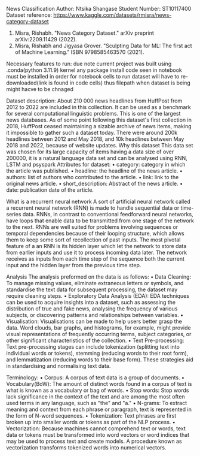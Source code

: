 News Classification
Author: Ntsika Shangase
Student Number: ST10117400
Dataset reference:
https://www.kaggle.com/datasets/rmisra/news-category-dataset
1. Misra, Rishabh. "News Category Dataset." arXiv preprint arXiv:2209.11429 (2022).
2. Misra, Rishabh and Jigyasa Grover. "Sculpting Data for ML: The first act of Machine Learning." ISBN 9798585463570 (2021).

Necessary features to run:
due note current project was built using .conda(python 3.11.9) kernel
any package install code seen in notebook must be installed in order for notebook cells to run
dataset will have to re-downloaded(link is found in code cells) thus filepath when dataset is being might hacve to be chnaged

 Dataset description:
About 210 000 news headlines from HuffPost from 2012 to 2022 are included in this collection. It can be used as a benchmark for several computational linguistic problems. This is one of the largest news databases. As of some point following this dataset's first collection in 2018, HuffPost ceased maintaining a sizable archive of news items, making it impossible to gather such a dataset today. There were around 200k headlines between 2012 and May 2018, and 10k headlines between May 2018 and 2022, because of website updates.
Why this dataset
This data set was chosen for its large capacity of items having a data size of over 200000, it is a natural language data set and can be analysed using RNN, LSTM and psyspark
Attributes for dataset:
•	category: category in which the article was published.
•	headline: the headline of the news article.
•	authors: list of authors who contributed to the article.
•	link: link to the original news article.
•	short_description: Abstract of the news article.
•	date: publication date of the article.


What is a recurrent neural network
A sort of artificial neural network called a recurrent neural network (RNN) is made to handle sequential data or time-series data. RNNs, in contrast to conventional feedforward neural networks, have loops that enable data to be transmitted from one stage of the network to the next. RNNs are well suited for problems involving sequences or temporal dependencies because of their looping structure, which allows them to keep some sort of recollection of past inputs.
The most pivotal feature of a an RNN is its hidden layer which let the network to store data from earlier inputs and use it to process incoming data later. The network receives as inputs from each time step of the sequence both the current input and the hidden layer from the previous time step.

Analysis
The analysis preformed on the data is as follows:
•	Data Cleaning: To manage missing values, eliminate extraneous letters or symbols, and standardise the text data for subsequent processing, the dataset may require cleaning steps.
•	Exploratory Data Analysis (EDA): EDA techniques can be used to acquire insights into a dataset, such as assessing the distribution of true and fake news, analysing the frequency of various subjects, or discovering patterns and relationships between variables.
•	Visualisation: Visualisations can be made to help users better grasp the data. Word clouds, bar graphs, and histograms, for example, might provide visual representations of frequently occurring terms, subject categories, or other significant characteristics of the collection.
•	Text Pre-processing: Text pre-processing stages can include tokenization (splitting text into individual words or tokens), stemming (reducing words to their root form), and lemmatization (reducing words to their base form). These strategies aid in standardising and normalising text data.

Terminology:
•	Corpus: A corpus of text data is a group of documents.
•	Vocabulary(BoW): The amount of distinct words found in a corpus of text is what is known as a vocabulary or bag of words.
•	Stop words: Stop words lack significance in the context of the text and are among the most often used terms in any language, such as "the" and "a."
•	N-grams: To extract meaning and context from each phrase or paragraph, text is represented in the form of N-word sequences.
•	Tokenization: Text phrases are first broken up into smaller words or tokens as part of the NLP process.
•	Vectorization: Because machines cannot comprehend text or words, text data or tokens must be transformed into word vectors or word indices that may be used to process text and create models. A procedure known as vectorization transforms tokenized words into numerical vectors.




